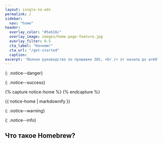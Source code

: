 ```yaml
---
layout: single-no-ads
permalink: /
sidebar:
  nav: "home"
header:
  overlay_color: "#5e616c"
  overlay_image: images/home-page-feature.jpg
  overlay_filter: 0.5
  cta_label: "Начнем!"
  cta_url: "/get-started"
  caption:
excerpt: 'Полное руководство по прошивке 3DS, <br /> от начала до arm9loaderhax.<br /><br />**Актуализировал к версии гайда от Plailect<br />.02.2017<br /><br />**'
---
```


<a name="start" />

{: .notice--danger}

{: .notice--success}

{% capture notice-home %}
{% endcapture %}

<div class="notice--danger">{{ notice-home | markdownify }}</div>

{: .notice--warning}

{: .notice--info}


## <a name="what_hombrw" />Что такое Homebrew? 
